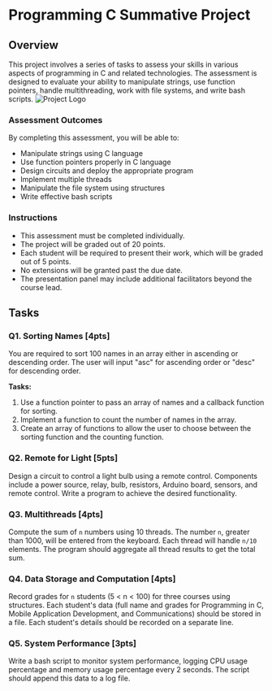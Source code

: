 # Programming C Summative Project

## Overview

This project involves a series of tasks to assess your skills in various aspects of programming in C and related technologies. The assessment is designed to evaluate your ability to manipulate strings, use function pointers, handle multithreading, work with file systems, and write bash scripts.
![Project Logo](./remote/Remote_Control.jpg)


### Assessment Outcomes

By completing this assessment, you will be able to:
- Manipulate strings using C language
- Use function pointers properly in C language
- Design circuits and deploy the appropriate program
- Implement multiple threads
- Manipulate the file system using structures
- Write effective bash scripts

### Instructions

- This assessment must be completed individually.
- The project will be graded out of 20 points.
- Each student will be required to present their work, which will be graded out of 5 points.
- No extensions will be granted past the due date.
- The presentation panel may include additional facilitators beyond the course lead.

## Tasks

### Q1. Sorting Names [4pts]

You are required to sort 100 names in an array either in ascending or descending order. The user will input "asc" for ascending order or "desc" for descending order.

**Tasks:**
1. Use a function pointer to pass an array of names and a callback function for sorting.
2. Implement a function to count the number of names in the array.
3. Create an array of functions to allow the user to choose between the sorting function and the counting function.

### Q2. Remote for Light [5pts]

Design a circuit to control a light bulb using a remote control. Components include a power source, relay, bulb, resistors, Arduino board, sensors, and remote control. Write a program to achieve the desired functionality.

### Q3. Multithreads [4pts]

Compute the sum of `n` numbers using 10 threads. The number `n`, greater than 1000, will be entered from the keyboard. Each thread will handle `n/10` elements. The program should aggregate all thread results to get the total sum.

### Q4. Data Storage and Computation [4pts]

Record grades for `n` students (5 < n < 100) for three courses using structures. Each student's data (full name and grades for Programming in C, Mobile Application Development, and Communications) should be stored in a file. Each student's details should be recorded on a separate line.

### Q5. System Performance [3pts]

Write a bash script to monitor system performance, logging CPU usage percentage and memory usage percentage every 2 seconds. The script should append this data to a log file.
